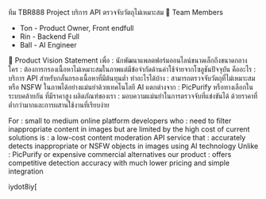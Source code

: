 ทีม TBR888
Project บริการ API ตรวจจับวัตถุไม่เหมาะสม 
👥 Team Members
- Ton - Product Owner, Front endfull
- Rin - Backend Full
- Ball - AI Engineer

🎯 Product Vision Statement
เพื่อ : นักพัฒนาแพลตฟอร์มออนไลน์ขนาดเล็กถึงขนาดกลาง
ใคร : ต้องการกรองเนื้อหาไม่เหมาะสมในภาพแต่มีข้อจำกัดด้านค่าใช้จ่ายจากโซลูชันปัจจุบัน
คืออะไร : บริการ API สำหรับกลั่นกรองเนื้อหาที่มีต้นทุนต่ำ
ทำอะไรได้บ้าง : สามารถตรวจจับวัตถุที่ไม่เหมาะสมหรือ NSFW ในภาพได้อย่างแม่นยำด้วยเทคโนโลยี AI
แตกต่างจาก : PicPurify หรือทางเลือกในระบบคล้ายกัน ที่มีราคาสูง
ผลิตภัณฑ์ของเรา : มอบความแม่นยำในการตรวจจับที่แข่งขันได้ ด้วยราคาที่ต่ำกว่ามากและการผสานใช้งานที่เรียบง่าย
 
For : small to medium online platform developers
who : need to filter inappropriate content in images but are limited by the high cost of current solutions
is : a low-cost content moderation API service
that : accurately detects inappropriate or NSFW objects in images using AI technology
Unlike : PicPurify or expensive commercial alternatives
our product : offers competitive detection accuracy with much lower pricing and simple integration


iydot8iy[

